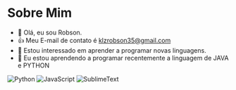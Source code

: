 # Sobre Mim
- 👋 Olá, eu sou Robson.
- 👍 Meu E-mail de contato é klzrobson35@gmail.com
- 👀 Estou interessado em aprender a programar novas linguagens.
- 🌱 Eu estou aprendendo a programar recentemente a linguagem de JAVA e PYTHON

![Python](https://img.shields.io/badge/Python-FFD43B?style=for-the-badge&logo=python&logoColor=blue)
![JavaScript](https://img.shields.io/badge/JavaScript-323330?style=for-the-badge&logo=javascript&logoColor=F7DF1E)
![SublimeText](https://img.shields.io/badge/sublime_text-%23575757.svg?&style=for-the-badge&logo=sublime-text&logoColor=important)
